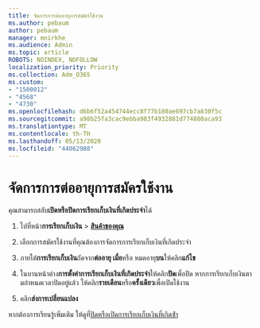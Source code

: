 ```yaml
---
title: จัดการการต่ออายุการสมัครใช้งาน
ms.author: pebaum
author: pebaum
manager: mnirkhe
ms.audience: Admin
ms.topic: article
ROBOTS: NOINDEX, NOFOLLOW
localization_priority: Priority
ms.collection: Adm_O365
ms.custom:
- "1500012"
- "4568"
- "4730"
ms.openlocfilehash: d6b6f52a454744ecc8f77b180ae697cb7a830f5c
ms.sourcegitcommit: a98b25fa3cac9ebba983f4932881d774880aca93
ms.translationtype: MT
ms.contentlocale: th-TH
ms.lasthandoff: 05/13/2020
ms.locfileid: "44062988"
---
```

# <a name="manage-subscription-renewal"></a>จัดการการต่ออายุการสมัครใช้งาน

คุณสามารถสลับ**เปิดหรือปิดการเรียกเก็บเงินที่เกิดประจํา**ได้

1. ไปที่หน้า**การเรียกเก็บเงิน**  >  **[สินค้าของคุณ](https://go.microsoft.com/fwlink/p/?linkid=842054)**

2. เลือกการสมัครใช้งานที่คุณต้องการจัดการการเรียกเก็บเงินที่เกิดประจํา

3. ภายใต้**การเรียกเก็บเงิน**ถัดจาก**ต่ออายุ เมื่อ**หรือ หมดอายุ**บน**ให้คลิก**แก้ไข**

4. ในบานหน้าต่าง**การตั้งค่าการเรียกเก็บเงินที่เกิดประจํา**ให้คลิก**ปิด**เพื่อปิด หากการเรียกเก็บเงินตามกําหนดเวลาปิดอยู่แล้ว ให้คลิก**รายเดือน**หรือ**ครั้งเดียว**เพื่อเปิดใช้งาน

5. คลิก**ส่งการเปลี่ยนแปลง**

หากต้องการเรียนรู้เพิ่มเติม ให้ดูที่[ปิดหรือเปิดการเรียกเก็บเงินที่เกิดซ้ํา](https://docs.microsoft.com/microsoft-365/commerce/subscriptions/renew-your-subscription#turn-recurring-billing-off-or-on)
